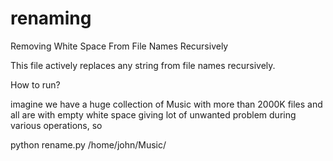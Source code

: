 renaming
========

Removing White Space From File Names Recursively 


This file actively replaces any string from file names recursively.


How to run?

imagine we have a huge collection of Music with more than 2000K files and all are with empty white space giving lot of 
unwanted problem during various operations, so


python rename.py /home/john/Music/

